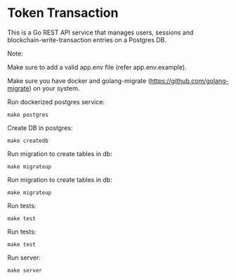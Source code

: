 # Token Transaction

This is a Go REST API service that manages users, sessions and blockchain-write-transaction entries on a Postgres DB.

Note: 

Make sure to add a valid app.env file (refer app.env.example).

Make sure you have docker and golang-migrate (https://github.com/golang-migrate) on your system.

Run dockerized postgres service:
```shell
make postgres
```

Create DB in postgres:
```shell
make createdb
```

Run migration to create tables in db:
```shell
make migrateup
```

Run migration to create tables in db:
```shell
make migrateup
```

Run tests:
```shell
make test
```

Run tests:
```shell
make test
```

Run server:
```shell
make server
```
